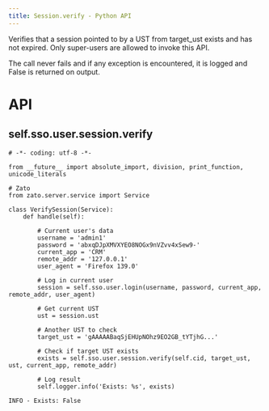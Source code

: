 ```yaml
---
title: Session.verify - Python API
---
```


Verifies that a session pointed to by a UST from target_ust exists and has not expired.
Only super-users are allowed to invoke this API.

The call never fails and if any exception is encountered, it is logged and False is returned on output.

API
===

self.sso.user.session.verify
----------------------------

``` {.python}
# -*- coding: utf-8 -*-

from __future__ import absolute_import, division, print_function, unicode_literals

# Zato
from zato.server.service import Service

class VerifySession(Service):
    def handle(self):

        # Current user's data
        username = 'admin1'
        password = 'abxqDJpXMVXYEO8NOGx9nVZvv4xSew9-'
        current_app = 'CRM'
        remote_addr = '127.0.0.1'
        user_agent = 'Firefox 139.0'

        # Log in current user
        session = self.sso.user.login(username, password, current_app, remote_addr, user_agent)

        # Get current UST
        ust = session.ust

        # Another UST to check
        target_ust = 'gAAAAABaqSjEHUpNOhz9EO2GB_tYTjhG...'

        # Check if target UST exists
        exists = self.sso.user.session.verify(self.cid, target_ust, ust, current_app, remote_addr)

        # Log result
        self.logger.info('Exists: %s', exists)
```

``` {.python}
INFO - Exists: False
```
